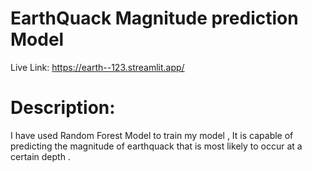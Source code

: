 # EarthQuack Magnitude prediction Model 
   Live Link: https://earth--123.streamlit.app/

# Description:
  I have used Random Forest Model to train my model , It is capable of predicting the magnitude of earthquack that is most likely to occur at a certain depth .
  
    
